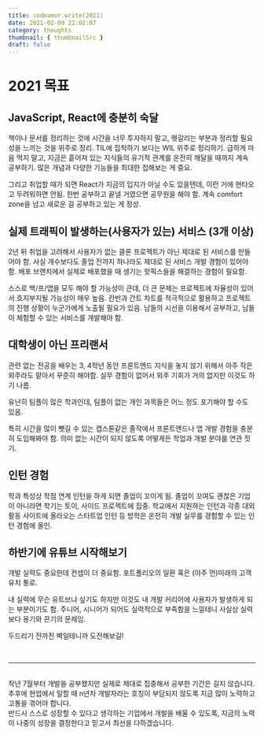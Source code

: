 ```yaml
---
title: codeamor.write(2021)
date: 2021-02-09 22:02:07
category: thoughts
thumbnail: { thumbnailSrc }
draft: false
---
```


# **2021 목표**

## **JavaScript, React에 충분히 숙달**

책이나 문서를 정리하는 것에 시간을 너무 투자하지 말고, 헷갈리는 부분과 정리할 필요성을 느끼는 것을 위주로 정리. TIL에 집착하기 보다는 WIL 위주로 정리하기.
급하게 마음 먹지 말고, 지금은 흩어져 있는 지식들의 유기적 관계를 온전히 깨달을 때까지 계속 공부하기. 많은 개념과 다양한 기능들을 최대한 접해보는 게 중요.

그리고 취업할 때가 되면 React가 지금의 입지가 아닐 수도 있을텐데, 이런 거에 현타오고 두려워하면 안됨. 한번 공부하고 끝낼 거였으면 공무원을 해야 함. 계속 comfort zone을 넘고 새로운 걸 공부하고 있는 게 정상.

## **실제 트래픽이 발생하는(사용자가 있는) 서비스 (3개 이상)**

2년 뒤 취업을 고려해서 사용자가 없는 클론 프로젝트가 아닌 제대로 된 서비스를 만들어야 함. 사실 개수보다도 졸업 전까지 하나라도 제대로 된 서비스 개발 경험이 있어야 함. 배포 브랜치에서 실제로 배포했을 때 생기는 핫픽스들을 해결하는 경험이 필요함.

스스로 백/프/앱을 모두 해야 할 가능성이 큰데, 더 큰 문제는 프로젝트에 자율성이 있어서 흐지부지될 가능성이 매우 높음.
칸반과 간트 차트를 적극적으로 활용하고 프로젝트의 진행 상황이 누군가에게 노출될 필요가 있음.
남들의 시선을 이용해서 공부하고, 남들이 체험할 수 있는 서비스를 개발해야 함.

## **대학생이 아닌 프리랜서**

관련 없는 전공을 배우는 3, 4학년 동안 프론트엔드 지식을 놓지 않기 위해서 아주 작은 외주라도 맡아서 꾸준히 해야함. 실무 경험이 없어서 외주 기회가 거의 없지만 이것도 하기 나름.

유난히 팀플이 많은 학과인데, 팀플이 없는 개인 과목들은 어느 정도 포기해야 할 수도 있음.

특히 시간을 많이 뺏길 수 있는 캡스톤같은 졸작에서 프론트엔드나 앱 개발 경험을 충분히 도입해봐야 함.
의미 없는 시간이 되지 않도록 어떻게든 학업과 개발 분야를 연관 짓기.

## **인턴 경험**

학과 특성상 학점 연계 인턴을 하게 되면 졸업이 꼬이게 됨. 졸업이 꼬여도 괜찮은 기업이 아니라면 학기는 토이, 사이드 프로젝트에 집중.
학교에서 지원하는 인턴과 각종 대외활동 사이트에 올라오는 스타트업 인턴 등 방학은 온전히 개발 실무를 경험할 수 있는 인턴 경험에 올인.

## **하반기에 유튜브 시작해보기**

개발 실력도 중요한데 컨셉이 더 중요함.
포트폴리오의 일환 혹은 (아주 먼)미래의 고객 유치 통로.

내 실력에 무슨 유트브냐 싶기도 하지만 이것도 내 개발 커리어에 사용자가 발생하게 되는 부분이기도 함. 주니어, 시니어가 되어도 실력적으로 부족함을 느낄테니 사실상 실력보다 용기와 끈기의 문제임.

두드리기 전까진 벽일테니까 도전해보길!

<br>

---

<br>
작년 7월부터 개발을 공부했지만 실제로 제대로 집중해서 공부한 기간은 길지 않습니다.
추후에 현업에서 일할 때 n년차 개발자라는 호칭이 부담되지 않도록 지금 많이 노력하고 고통을 겪어야 합니다.
<br> 반드시 스스로 성장할 수 있다고 생각하는 기업에서 개발을 배울 수 있도록, 지금의 노력이 나중의 성장을 결정한다고 믿고서 최선을 다하겠습니다.
